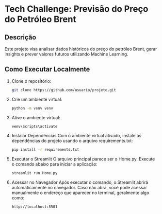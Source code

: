 # Tech Challenge: Previsão do Preço do Petróleo Brent

## Descrição
Este projeto visa analisar dados históricos do preço do petróleo Brent, gerar insights e prever valores futuros utilizando Machine Learning.

## Como Executar Localmente
1. Clone o repositório:
   ```bash
   git clone https://github.com/usuario/projeto.git
   ```

2. Crie um ambiente virtual:
    ```bash
    python -m venv venv
    ```
3. Ative o ambiente virtual:
    ```bash
    venv\Scripts\activate
    ```
4. Instalar Dependências
Com o ambiente virtual ativado, instale as dependências do projeto usando o arquivo requirements.txt:
    ```bash
    pip install -r requirements.txt
    ```
5. Executar o Streamlit
O arquivo principal parece ser o Home.py. Execute o comando abaixo para iniciar a aplicação:
    ```bash
    streamlit run Home.py
    ```
6. Acessar no Navegador
Após executar o comando, o Streamlit abrirá automaticamente no navegador. Caso não abra, você pode acessar manualmente o endereço que aparecer no terminal, geralmente algo como:

    ```arduino
    http://localhost:8501
    ```